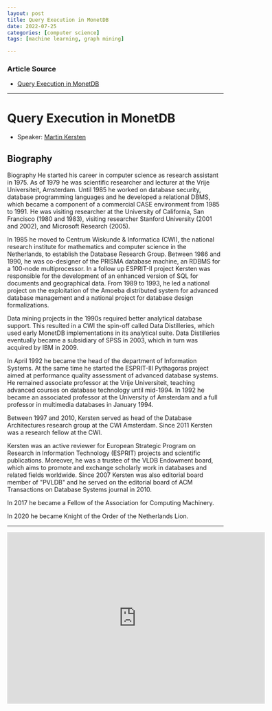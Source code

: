 ```yaml
---
layout: post
title: Query Execution in MonetDB 
date: 2022-07-25
categories: [computer science]
tags: [machine learning, graph mining]

---
```


### Article Source

* [Query Execution in MonetDB](https://www.youtube.com/watch?v=h5BqtPDV7E8)


---

# Query Execution in MonetDB 


* Speaker: [Martin Kersten](https://en.wikipedia.org/wiki/Martin_L._Kersten)

## Biography

Biography
He started his career in computer science as research assistant in 1975. As of 1979 he was scientific researcher and lecturer at the Vrije Universiteit, Amsterdam. Until 1985 he worked on database security, database programming languages and he developed a relational DBMS, which became a component of a commercial CASE environment from 1985 to 1991. He was visiting researcher at the University of California, San Francisco (1980 and 1983), visiting researcher Stanford University (2001 and 2002), and Microsoft Research (2005).

In 1985 he moved to Centrum Wiskunde & Informatica (CWI), the national research institute for mathematics and computer science in the Netherlands, to establish the Database Research Group. Between 1986 and 1990, he was co-designer of the PRISMA database machine, an RDBMS for a 100-node multiprocessor. In a follow up ESPRIT-II project Kersten was responsible for the development of an enhanced version of SQL for documents and geographical data. From 1989 to 1993, he led a national project on the exploitation of the Amoeba distributed system for advanced database management and a national project for database design formalizations.

Data mining projects in the 1990s required better analytical database support. This resulted in a CWI the spin-off called Data Distilleries, which used early MonetDB implementations in its analytical suite. Data Distilleries eventually became a subsidiary of SPSS in 2003, which in turn was acquired by IBM in 2009.

In April 1992 he became the head of the department of Information Systems. At the same time he started the ESPRIT-III Pythagoras project aimed at performance quality assessment of advanced database systems. He remained associate professor at the Vrije Universiteit, teaching advanced courses on database technology until mid-1994. In 1992 he became an associated professor at the University of Amsterdam and a full professor in multimedia databases in January 1994.

Between 1997 and 2010, Kersten served as head of the Database Architectures research group at the CWI Amsterdam. Since 2011 Kersten was a research fellow at the CWI.

Kersten was an active reviewer for European Strategic Program on Research in Information Technology (ESPRIT) projects and scientific publications. Moreover, he was a trustee of the VLDB Endowment board, which aims to promote and exchange scholarly work in databases and related fields worldwide. Since 2007 Kersten was also editorial board member of "PVLDB" and he served on the editorial board of ACM Transactions on Database Systems journal in 2010.

In 2017 he became a Fellow of the Association for Computing Machinery.

In 2020 he became Knight of the Order of the Netherlands Lion.

---

<iframe width="600" height="400" src="https://www.youtube.com/embed/h5BqtPDV7E8" title="YouTube video player" frameborder="0" allow="accelerometer; autoplay; clipboard-write; encrypted-media; gyroscope; picture-in-picture" allowfullscreen></iframe>
